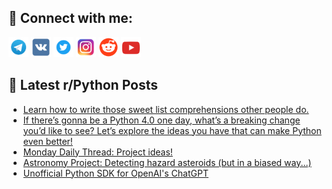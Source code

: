## 🔎 Connect with me:
[<img src="https://github.com/bullbesh/bullbesh/blob/main/images/Telegram.png" width="32" height="32" />](https://t.me/bullbesh)
[<img src="https://github.com/bullbesh/bullbesh/blob/main/images/VK.png" width="32" height="32" />](https://vk.com/bullbesh)
[<img src="https://github.com/bullbesh/bullbesh/blob/main/images/Twitter.png" width="32" height="32" />](https://twitter.com/bullbesh1)
[<img src="https://github.com/bullbesh/bullbesh/blob/main/images/Instagram.png" width="32" height="32" />](https://www.instagram.com/bullbesh)
[<img src="https://github.com/bullbesh/bullbesh/blob/main/images/Reddit.png" width="32" height="32" />](https://www.reddit.com/user/bullbesh)
[<img src="https://github.com/bullbesh/bullbesh/blob/main/images/YouTube.png" width="32" height="32" />](https://www.youtube.com/channel/UCtfjRs6uzgq5mfm8S06WTcg)

## 📕 Latest r/Python Posts
<!-- BLOG-POST-LIST:START -->
- [Learn how to write those sweet list comprehensions other people do.](https://www.reddit.com/r/Python/comments/zcs9xs/learn_how_to_write_those_sweet_list/)
- [If there’s gonna be a Python 4.0 one day, what’s a breaking change you’d like to see? Let’s explore the ideas you have that can make Python even better!](https://www.reddit.com/r/Python/comments/zcr6o0/if_theres_gonna_be_a_python_40_one_day_whats_a/)
- [Monday Daily Thread: Project ideas!](https://www.reddit.com/r/Python/comments/zcqd6d/monday_daily_thread_project_ideas/)
- [Astronomy Project: Detecting hazard asteroids &lpar;but in a biased way...&rpar;](https://www.reddit.com/r/Python/comments/zcn7ok/astronomy_project_detecting_hazard_asteroids_but/)
- [Unofficial Python SDK for OpenAI&#39;s ChatGPT](https://www.reddit.com/r/Python/comments/zcmmgm/unofficial_python_sdk_for_openais_chatgpt/)
<!-- BLOG-POST-LIST:END -->
